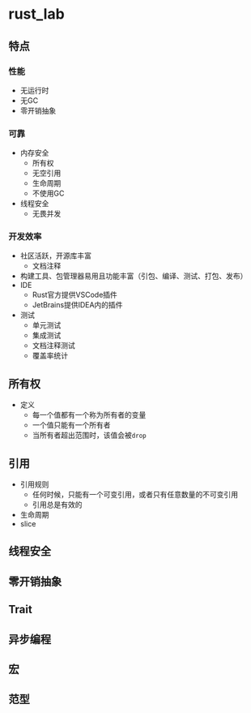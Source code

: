 # rust_lab

## 特点

### 性能

- 无运行时
- 无GC
- 零开销抽象

### 可靠

- 内存安全
    - 所有权
    - 无空引用
    - 生命周期
    - 不使用GC
- 线程安全
    - 无畏并发

### 开发效率

- 社区活跃，开源库丰富
    - 文档注释
- 构建工具、包管理器易用且功能丰富（引包、编译、测试、打包、发布）
- IDE
    - Rust官方提供VSCode插件
    - JetBrains提供IDEA内的插件
- 测试
    - 单元测试
    - 集成测试
    - 文档注释测试
    - 覆盖率统计

## 所有权

- 定义
    - 每一个值都有一个称为所有者的变量
    - 一个值只能有一个所有者
    - 当所有者超出范围时，该值会被`drop`

## 引用

- 引用规则
    - 任何时候，只能有一个可变引用，或者只有任意数量的不可变引用
    - 引用总是有效的
- 生命周期
- slice

## 线程安全

## 零开销抽象

## Trait

## 异步编程

## 宏

## 范型
